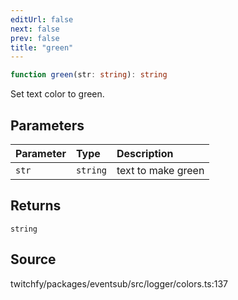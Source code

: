```yaml
---
editUrl: false
next: false
prev: false
title: "green"
---
```


```ts
function green(str: string): string
```

Set text color to green.

## Parameters

| Parameter | Type | Description |
| :------ | :------ | :------ |
| `str` | `string` | text to make green |

## Returns

`string`

## Source

twitchfy/packages/eventsub/src/logger/colors.ts:137
